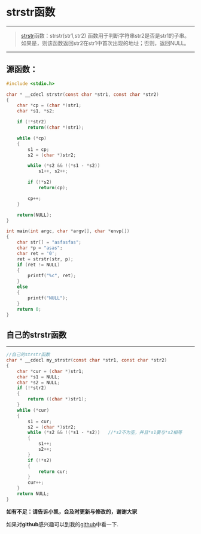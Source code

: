 # strstr函数

---



> [strstr](https://baike.baidu.com/item/strstr/811469?fr=aladdin)函数：strstr(str1,str2) 函数用于判断字符串str2是否是str1的子串。如果是，则该函数返回str2在str1中首次出现的地址；否则，返回NULL。 



---



## 源函数：

```c
#include <stdio.h>

char * __cdecl strstr(const char *str1, const char *str2)
{
    char *cp = (char *)str1;
	char *s1, *s2;

	if (!*str2)
		return((char *)str1);

	while (*cp)
	{
		s1 = cp;
		s2 = (char *)str2;

		while (*s2 && !(*s1 - *s2))
			s1++, s2++;

		if (!*s2)
			return(cp);

		cp++;
	}

	return(NULL);
}

int main(int argc, char *argv[], char *envp[])
{
    char str[] = "asfasfas";
    char *p = "asas";
    char ret = '0';
    ret = strstr(str, p);
    if (ret != NULL)
    {
    	printf("%c", ret);
    }
    else
    {
        printf("NULL");
    }
    return 0;
}
```

## 自己的strstr函数

----

```c
//自己的strstr函数
char * __cdecl my_strstr(const char *str1, const char *str2)
{
	char *cur = (char *)str1;
	char *s1 = NULL;
	char *s2 = NULL;
	if (!*str2)
	{
		return ((char *)str1);
	}
	while (*cur)
	{
		s1 = cur;
		s2 = (char *)str2;
		while (*s2 && !(*s1 - *s2))   //*s2不为空，并且*s1要与*s2相等
		{
			s1++;
			s2++;
		}
		if (!*s2)
		{
			return cur;
		}
		cur++;
	}
	return NULL;
}
```



**如有不足：请告诉小凯，会及时更新与修改的，谢谢大家** 



如果对**github**感兴趣可以到我的[github](https://ykitty.github.io/)中看一下.